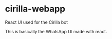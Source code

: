 # cirilla-webapp
React UI used for the Cirilla bot

This is basically the WhatsApp UI made with react.

